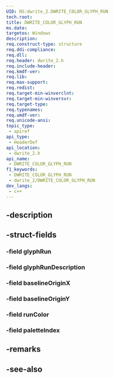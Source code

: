 ```yaml
---
UID: NS:dwrite_2.DWRITE_COLOR_GLYPH_RUN
tech.root: 
title: DWRITE_COLOR_GLYPH_RUN
ms.date: 
targetos: Windows
description: 
req.construct-type: structure
req.ddi-compliance: 
req.dll: 
req.header: dwrite_2.h
req.include-header: 
req.kmdf-ver: 
req.lib: 
req.max-support: 
req.redist: 
req.target-min-winverclnt: 
req.target-min-winversvr: 
req.target-type: 
req.typenames: 
req.umdf-ver: 
req.unicode-ansi: 
topic_type:
 - apiref
api_type:
 - HeaderDef
api_location:
 - dwrite_2.h
api_name:
 - DWRITE_COLOR_GLYPH_RUN
f1_keywords:
 - DWRITE_COLOR_GLYPH_RUN
 - dwrite_2/DWRITE_COLOR_GLYPH_RUN
dev_langs:
 - c++
---
```


## -description

## -struct-fields

### -field glyphRun

### -field glyphRunDescription

### -field baselineOriginX

### -field baselineOriginY

### -field runColor

### -field paletteIndex

## -remarks

## -see-also

